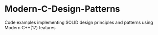 # Modern-C-Design-Patterns
Code examples implementing SOLID design principles and patterns using Modern C++(17) features
